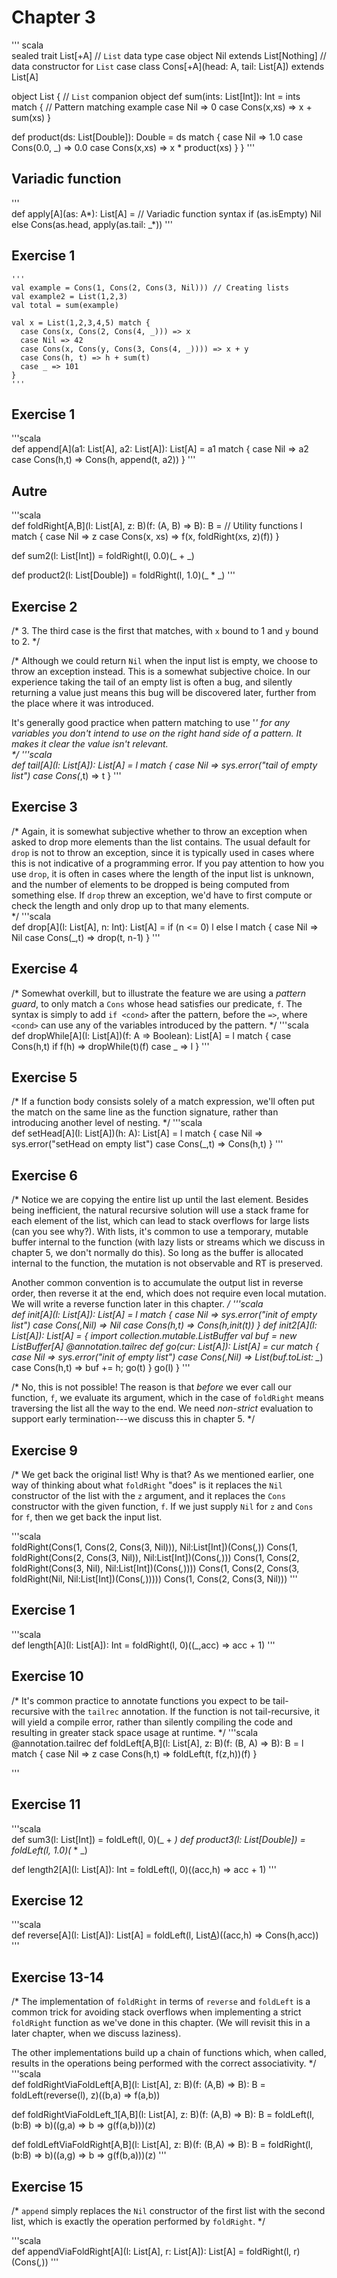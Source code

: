 Chapter 3
============


''' scala  
sealed trait List[+A] // `List` data type
case object Nil extends List[Nothing] // data constructor for `List`
case class Cons[+A](head: A, tail: List[A]) extends List[A]

object List { // `List` companion object
  def sum(ints: List[Int]): Int = ints match { // Pattern matching example
    case Nil => 0
    case Cons(x,xs) => x + sum(xs)
  } 
  
  def product(ds: List[Double]): Double = ds match {
    case Nil => 1.0
    case Cons(0.0, _) => 0.0
    case Cons(x,xs) => x * product(xs)
  }
}
'''
  
Variadic function
------------------
'''  
def apply[A](as: A*): List[A] = // Variadic function syntax
  if (as.isEmpty) Nil
  else Cons(as.head, apply(as.tail: _*))
'''

Exercise 1
-------------
	'''  
	val example = Cons(1, Cons(2, Cons(3, Nil))) // Creating lists
	val example2 = List(1,2,3)
	val total = sum(example)

	val x = List(1,2,3,4,5) match {
	  case Cons(x, Cons(2, Cons(4, _))) => x
	  case Nil => 42 
	  case Cons(x, Cons(y, Cons(3, Cons(4, _)))) => x + y
	  case Cons(h, t) => h + sum(t)
	  case _ => 101 
	}
	'''

Exercise 1
-------------
'''scala  
def append[A](a1: List[A], a2: List[A]): List[A] =
  a1 match {
    case Nil => a2
    case Cons(h,t) => Cons(h, append(t, a2))
}
'''

Autre
-------------
'''scala  
def foldRight[A,B](l: List[A], z: B)(f: (A, B) => B): B = // Utility functions
  l match {
    case Nil => z
    case Cons(x, xs) => f(x, foldRight(xs, z)(f))
  }

def sum2(l: List[Int]) = 
  foldRight(l, 0.0)(_ + _)

def product2(l: List[Double]) = 
  foldRight(l, 1.0)(_ * _)
'''


Exercise 2
-------------
  /* 
  3. The third case is the first that matches, with `x` bound to 1 and `y` bound to 2. 
  */

  /*
  Although we could return `Nil` when the input list is empty, we choose to throw an exception instead. This is a somewhat subjective choice. In our experience taking the tail of an empty list is often a bug, and silently returning a value just means this bug will be discovered later, further from the place where it was introduced. 
  
  It's generally good practice when pattern matching to use '_' for any variables you don't intend to use on the right hand side of a pattern. It makes it clear the value isn't relevant.  
  */
'''scala  
def tail[A](l: List[A]): List[A] = 
  l match {
    case Nil => sys.error("tail of empty list")
    case Cons(_,t) => t
  }
'''

Exercise 3
-------------
  /* 
  Again, it is somewhat subjective whether to throw an exception when asked to drop more elements than the list contains. The usual default for `drop` is not to throw an exception, since it is typically used in cases where this is not indicative of a programming error. If you pay attention to how you use `drop`, it is often in cases where the length of the input list is unknown, and the number of elements to be dropped is being computed from something else. If `drop` threw an exception, we'd have to first compute or check the length and only drop up to that many elements.  
  */
'''scala  
def drop[A](l: List[A], n: Int): List[A] = 
  if (n <= 0) l
  else l match {
    case Nil => Nil
    case Cons(_,t) => drop(t, n-1) 
  }
'''

Exercise 4
-------------
  /* 
  Somewhat overkill, but to illustrate the feature we are using a _pattern guard_, to only match a `Cons` whose head satisfies our predicate, `f`. The syntax is simply to add `if <cond>` after the pattern, before the `=>`, where `<cond>` can use any of the variables introduced by the pattern.
  */
'''scala  
def dropWhile[A](l: List[A])(f: A => Boolean): List[A] = 
  l match {
    case Cons(h,t) if f(h) => dropWhile(t)(f) 
    case _ => l
} 
'''

Exercise 5
-------------
  /*
  If a function body consists solely of a match expression, we'll often put the match on the same line as the function signature, rather than introducing another level of nesting.
  */
'''scala  
def setHead[A](l: List[A])(h: A): List[A] = l match {
  case Nil => sys.error("setHead on empty list")
  case Cons(_,t) => Cons(h,t)
}
'''

Exercise 6
-------------
  /*
  Notice we are copying the entire list up until the last element. Besides being inefficient, the natural recursive solution will use a stack frame for each element of the list, which can lead to stack overflows for large lists (can you see why?). With lists, it's common to use a temporary, mutable buffer internal to the function (with lazy lists or streams which we discuss in chapter 5, we don't normally do this). So long as the buffer is allocated internal to the function, the mutation is not observable and RT is preserved.
  
  Another common convention is to accumulate the output list in reverse order, then reverse it at the end, which does not require even local mutation. We will write a reverse function later in this chapter.
  */
'''scala  
def init[A](l: List[A]): List[A] = 
  l match { 
    case Nil => sys.error("init of empty list")
    case Cons(_,Nil) => Nil
    case Cons(h,t) => Cons(h,init(t))
  }
def init2[A](l: List[A]): List[A] = {
  import collection.mutable.ListBuffer
  val buf = new ListBuffer[A]
  @annotation.tailrec
  def go(cur: List[A]): List[A] = cur match {
    case Nil => sys.error("init of empty list")
    case Cons(_,Nil) => List(buf.toList: _*)
    case Cons(h,t) => buf += h; go(t)
  }
  go(l)
}
'''

  /* 
  No, this is not possible! The reason is that _before_ we ever call our function, `f`, we evaluate its argument, which in the case of `foldRight` means traversing the list all the way to the end. We need _non-strict_ evaluation to support early termination---we discuss this in chapter 5.
  */

Exercise 9
-------------
  /* 
  We get back the original list! Why is that? As we mentioned earlier, one way of thinking about what `foldRight` "does" is it replaces the `Nil` constructor of the list with the `z` argument, and it replaces the `Cons` constructor with the given function, `f`. If we just supply `Nil` for `z` and `Cons` for `f`, then we get back the input list. 
  
'''scala  
foldRight(Cons(1, Cons(2, Cons(3, Nil))), Nil:List[Int])(Cons(_,_))
Cons(1, foldRight(Cons(2, Cons(3, Nil)), Nil:List[Int])(Cons(_,_)))
Cons(1, Cons(2, foldRight(Cons(3, Nil), Nil:List[Int])(Cons(_,_))))
Cons(1, Cons(2, Cons(3, foldRight(Nil, Nil:List[Int])(Cons(_,_)))))
Cons(1, Cons(2, Cons(3, Nil))) 
'''


Exercise 1
-------------
'''scala  
def length[A](l: List[A]): Int = 
  foldRight(l, 0)((_,acc) => acc + 1)
'''

Exercise 10
-------------
  /* 
  It's common practice to annotate functions you expect to be tail-recursive with the `tailrec` annotation. If the function is not tail-recursive, it will yield a compile error, rather than silently compiling the code and resulting in greater stack space usage at runtime. 
  */
'''scala  
@annotation.tailrec
def foldLeft[A,B](l: List[A], z: B)(f: (B, A) => B): B = l match { 
  case Nil => z
  case Cons(h,t) => foldLeft(t, f(z,h))(f)
}

'''

Exercise 11
-------------
'''scala  
def sum3(l: List[Int]) = foldLeft(l, 0)(_ + _)
def product3(l: List[Double]) = foldLeft(l, 1.0)(_ * _)

def length2[A](l: List[A]): Int = foldLeft(l, 0)((acc,h) => acc + 1)
'''

Exercise 12
-------------
'''scala  
def reverse[A](l: List[A]): List[A] = foldLeft(l, List[A]())((acc,h) => Cons(h,acc))
'''

Exercise 13-14
-------------
  /*
  The implementation of `foldRight` in terms of `reverse` and `foldLeft` is a common trick for avoiding stack overflows when implementing a strict `foldRight` function as we've done in this chapter. (We will revisit this in a later chapter, when we discuss laziness).
  
  The other implementations build up a chain of functions which, when called, results in the operations being performed with the correct associativity.
  */
'''scala  
def foldRightViaFoldLeft[A,B](l: List[A], z: B)(f: (A,B) => B): B = 
  foldLeft(reverse(l), z)((b,a) => f(a,b))

def foldRightViaFoldLeft_1[A,B](l: List[A], z: B)(f: (A,B) => B): B = 
  foldLeft(l, (b:B) => b)((g,a) => b => g(f(a,b)))(z)

def foldLeftViaFoldRight[A,B](l: List[A], z: B)(f: (B,A) => B): B = 
  foldRight(l, (b:B) => b)((a,g) => b => g(f(b,a)))(z)
'''


Exercise 15
-------------

  /*
  `append` simply replaces the `Nil` constructor of the first list with the second list, which is exactly the operation performed by `foldRight`.
  */

'''scala  
def appendViaFoldRight[A](l: List[A], r: List[A]): List[A] = 
  foldRight(l, r)(Cons(_,_))
'''



